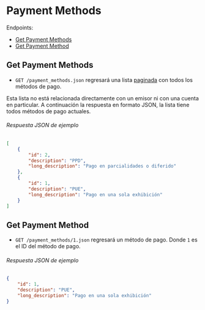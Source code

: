 
Payment Methods
===============

Endpoints:

- [Get Payment Methods](#get-payment-methods)
- [Get Payment Method](#get-payment-method)


Get Payment Methods
-------------------

* `GET /payment_methods.json` regresará una lista [paginada](https://github.com/avendaMX/api-doc/blob/master/README.md#paginación) con todos los métodos de pago.

Esta lista no está relacionada directamente con un emisor ni con una cuenta en particular. A continuación la respuesta en formato JSON, la lista tiene todos métodos de pago actuales.

###### Respuesta JSON de ejemplo
```json
[
    {
        "id": 2,
        "description": "PPD",
        "long_description": "Pago en parcialidades o diferido"
    },
    {
        "id": 1,
        "description": "PUE",
        "long_description": "Pago en una sola exhibición"
    }
]
```

Get Payment Method
------------------

* `GET /payment_methods/1.json` regresará un método de pago. Donde `1` es el ID del método de pago.


###### Respuesta JSON de ejemplo
```json
{
    "id": 1,
    "description": "PUE",
    "long_description": "Pago en una sola exhibición"
}
```